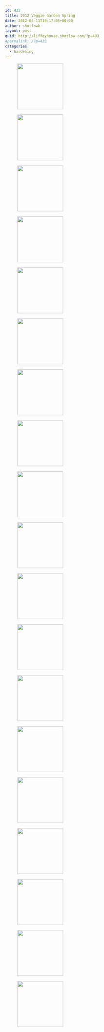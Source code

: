 ```yaml
---
id: 433
title: 2012 Veggie Garden Spring
date: 2012-04-11T19:17:05+00:00
author: shotlowb
layout: post
guid: http://liffeyhouse.shotlow.com/?p=433
#permalink: /?p=433
categories:
  - Gardening
---
```

<div id='gallery-9' class='gallery galleryid-433 gallery-columns-3 gallery-size-thumbnail'>
  <figure class='gallery-item'>

  <div class='gallery-icon landscape'>
    <a href='/vendor/img/uploads/2012/04/P4040001.jpg'><img width="150" height="150" src="/vendor/img/uploads/2012/04/P4040001-150x150.jpg" class="attachment-thumbnail size-thumbnail" alt="" srcset="/vendor/img/uploads/2012/04/P4040001-150x150.jpg 150w, /vendor/img/uploads/2012/04/P4040001-100x100.jpg 100w" sizes="100vw" /></a>
  </div></figure><figure class='gallery-item'>

  <div class='gallery-icon portrait'>
    <a href='/vendor/img/uploads/2012/04/P4040019.jpg'><img width="150" height="150" src="/vendor/img/uploads/2012/04/P4040019-150x150.jpg" class="attachment-thumbnail size-thumbnail" alt="" srcset="/vendor/img/uploads/2012/04/P4040019-150x150.jpg 150w, /vendor/img/uploads/2012/04/P4040019-100x100.jpg 100w" sizes="100vw" /></a>
  </div></figure><figure class='gallery-item'>

  <div class='gallery-icon portrait'>
    <a href='/vendor/img/uploads/2012/04/P4040018.jpg'><img width="150" height="150" src="/vendor/img/uploads/2012/04/P4040018-150x150.jpg" class="attachment-thumbnail size-thumbnail" alt="" srcset="/vendor/img/uploads/2012/04/P4040018-150x150.jpg 150w, /vendor/img/uploads/2012/04/P4040018-100x100.jpg 100w" sizes="100vw" /></a>
  </div></figure><figure class='gallery-item'>

  <div class='gallery-icon portrait'>
    <a href='/vendor/img/uploads/2012/04/P4040017.jpg'><img width="150" height="150" src="/vendor/img/uploads/2012/04/P4040017-150x150.jpg" class="attachment-thumbnail size-thumbnail" alt="" srcset="/vendor/img/uploads/2012/04/P4040017-150x150.jpg 150w, /vendor/img/uploads/2012/04/P4040017-100x100.jpg 100w" sizes="100vw" /></a>
  </div></figure><figure class='gallery-item'>

  <div class='gallery-icon portrait'>
    <a href='/vendor/img/uploads/2012/04/P4040016.jpg'><img width="150" height="150" src="/vendor/img/uploads/2012/04/P4040016-150x150.jpg" class="attachment-thumbnail size-thumbnail" alt="" srcset="/vendor/img/uploads/2012/04/P4040016-150x150.jpg 150w, /vendor/img/uploads/2012/04/P4040016-100x100.jpg 100w" sizes="100vw" /></a>
  </div></figure><figure class='gallery-item'>

  <div class='gallery-icon portrait'>
    <a href='/vendor/img/uploads/2012/04/P4040015.jpg'><img width="150" height="150" src="/vendor/img/uploads/2012/04/P4040015-150x150.jpg" class="attachment-thumbnail size-thumbnail" alt="" srcset="/vendor/img/uploads/2012/04/P4040015-150x150.jpg 150w, /vendor/img/uploads/2012/04/P4040015-100x100.jpg 100w" sizes="100vw" /></a>
  </div></figure><figure class='gallery-item'>

  <div class='gallery-icon portrait'>
    <a href='/vendor/img/uploads/2012/04/P4040014.jpg'><img width="150" height="150" src="/vendor/img/uploads/2012/04/P4040014-150x150.jpg" class="attachment-thumbnail size-thumbnail" alt="" srcset="/vendor/img/uploads/2012/04/P4040014-150x150.jpg 150w, /vendor/img/uploads/2012/04/P4040014-100x100.jpg 100w" sizes="100vw" /></a>
  </div></figure><figure class='gallery-item'>

  <div class='gallery-icon portrait'>
    <a href='/vendor/img/uploads/2012/04/P4040013.jpg'><img width="150" height="150" src="/vendor/img/uploads/2012/04/P4040013-150x150.jpg" class="attachment-thumbnail size-thumbnail" alt="" srcset="/vendor/img/uploads/2012/04/P4040013-150x150.jpg 150w, /vendor/img/uploads/2012/04/P4040013-100x100.jpg 100w" sizes="100vw" /></a>
  </div></figure><figure class='gallery-item'>

  <div class='gallery-icon portrait'>
    <a href='/vendor/img/uploads/2012/04/P4040012.jpg'><img width="150" height="150" src="/vendor/img/uploads/2012/04/P4040012-150x150.jpg" class="attachment-thumbnail size-thumbnail" alt="" srcset="/vendor/img/uploads/2012/04/P4040012-150x150.jpg 150w, /vendor/img/uploads/2012/04/P4040012-100x100.jpg 100w" sizes="100vw" /></a>
  </div></figure><figure class='gallery-item'>

  <div class='gallery-icon portrait'>
    <a href='/vendor/img/uploads/2012/04/P4040011.jpg'><img width="150" height="150" src="/vendor/img/uploads/2012/04/P4040011-150x150.jpg" class="attachment-thumbnail size-thumbnail" alt="" srcset="/vendor/img/uploads/2012/04/P4040011-150x150.jpg 150w, /vendor/img/uploads/2012/04/P4040011-100x100.jpg 100w" sizes="100vw" /></a>
  </div></figure><figure class='gallery-item'>

  <div class='gallery-icon portrait'>
    <a href='/vendor/img/uploads/2012/04/P4040010.jpg'><img width="150" height="150" src="/vendor/img/uploads/2012/04/P4040010-150x150.jpg" class="attachment-thumbnail size-thumbnail" alt="" srcset="/vendor/img/uploads/2012/04/P4040010-150x150.jpg 150w, /vendor/img/uploads/2012/04/P4040010-100x100.jpg 100w" sizes="100vw" /></a>
  </div></figure><figure class='gallery-item'>

  <div class='gallery-icon portrait'>
    <a href='/vendor/img/uploads/2012/04/P4040009.jpg'><img width="150" height="150" src="/vendor/img/uploads/2012/04/P4040009-150x150.jpg" class="attachment-thumbnail size-thumbnail" alt="" srcset="/vendor/img/uploads/2012/04/P4040009-150x150.jpg 150w, /vendor/img/uploads/2012/04/P4040009-100x100.jpg 100w" sizes="100vw" /></a>
  </div></figure><figure class='gallery-item'>

  <div class='gallery-icon portrait'>
    <a href='/vendor/img/uploads/2012/04/P4040008.jpg'><img width="150" height="150" src="/vendor/img/uploads/2012/04/P4040008-150x150.jpg" class="attachment-thumbnail size-thumbnail" alt="" srcset="/vendor/img/uploads/2012/04/P4040008-150x150.jpg 150w, /vendor/img/uploads/2012/04/P4040008-100x100.jpg 100w" sizes="100vw" /></a>
  </div></figure><figure class='gallery-item'>

  <div class='gallery-icon portrait'>
    <a href='/vendor/img/uploads/2012/04/P4040007.jpg'><img width="150" height="150" src="/vendor/img/uploads/2012/04/P4040007-150x150.jpg" class="attachment-thumbnail size-thumbnail" alt="" srcset="/vendor/img/uploads/2012/04/P4040007-150x150.jpg 150w, /vendor/img/uploads/2012/04/P4040007-100x100.jpg 100w" sizes="100vw" /></a>
  </div></figure><figure class='gallery-item'>

  <div class='gallery-icon portrait'>
    <a href='/vendor/img/uploads/2012/04/P4040006.jpg'><img width="150" height="150" src="/vendor/img/uploads/2012/04/P4040006-150x150.jpg" class="attachment-thumbnail size-thumbnail" alt="" srcset="/vendor/img/uploads/2012/04/P4040006-150x150.jpg 150w, /vendor/img/uploads/2012/04/P4040006-100x100.jpg 100w" sizes="100vw" /></a>
  </div></figure><figure class='gallery-item'>

  <div class='gallery-icon portrait'>
    <a href='/vendor/img/uploads/2012/04/P4040005.jpg'><img width="150" height="150" src="/vendor/img/uploads/2012/04/P4040005-150x150.jpg" class="attachment-thumbnail size-thumbnail" alt="" srcset="/vendor/img/uploads/2012/04/P4040005-150x150.jpg 150w, /vendor/img/uploads/2012/04/P4040005-100x100.jpg 100w" sizes="100vw" /></a>
  </div></figure><figure class='gallery-item'>

  <div class='gallery-icon portrait'>
    <a href='/vendor/img/uploads/2012/04/P4040004.jpg'><img width="150" height="150" src="/vendor/img/uploads/2012/04/P4040004-150x150.jpg" class="attachment-thumbnail size-thumbnail" alt="" srcset="/vendor/img/uploads/2012/04/P4040004-150x150.jpg 150w, /vendor/img/uploads/2012/04/P4040004-100x100.jpg 100w" sizes="100vw" /></a>
  </div></figure><figure class='gallery-item'>

  <div class='gallery-icon portrait'>
    <a href='/vendor/img/uploads/2012/04/P4040003.jpg'><img width="150" height="150" src="/vendor/img/uploads/2012/04/P4040003-150x150.jpg" class="attachment-thumbnail size-thumbnail" alt="" srcset="/vendor/img/uploads/2012/04/P4040003-150x150.jpg 150w, /vendor/img/uploads/2012/04/P4040003-100x100.jpg 100w" sizes="100vw" /></a>
  </div></figure><figure class='gallery-item'>

  <div class='gallery-icon landscape'>
    <a href='/vendor/img/uploads/2012/04/P4040002.jpg'><img width="150" height="150" src="/vendor/img/uploads/2012/04/P4040002-150x150.jpg" class="attachment-thumbnail size-thumbnail" alt="" srcset="/vendor/img/uploads/2012/04/P4040002-150x150.jpg 150w, /vendor/img/uploads/2012/04/P4040002-100x100.jpg 100w" sizes="100vw" /></a>
  </div></figure>
</div>
